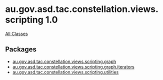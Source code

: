 # au.gov.asd.tac.constellation.views.scripting 1.0

<div class="indexHeader">

[All Classes](allclasses-frame.md)

</div>

<div class="indexContainer">

## Packages

-   [au.gov.asd.tac.constellation.views.scripting.graph](../constellation/CoreScriptingView/src/au/gov/asd/tac/constellation/scripting/docs/javadoc/graph/package-frame.md)
-   [au.gov.asd.tac.constellation.views.scripting.graph.iterators](../constellation/CoreScriptingView/src/au/gov/asd/tac/constellation/scripting/docs/javadoc/graph/iterators/package-frame.md)
-   [au.gov.asd.tac.constellation.views.scripting.utilities](../constellation/CoreScriptingView/src/au/gov/asd/tac/constellation/scripting/docs/javadoc/utilities/package-frame.md)

</div>

 
